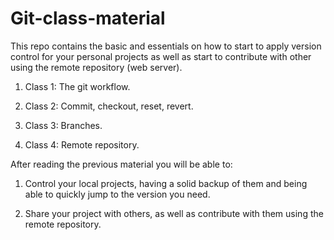 # Git-class-material


This repo contains the basic and essentials on how to start
to apply version control for your personal projects as well
as start to contribute with other using the remote repository
(web server).


1) Class 1: The git workflow.

2) Class 2: Commit, checkout, reset, revert.

3) Class 3: Branches.

4) Class 4: Remote repository.


After reading the previous material you will be able to:

1) Control your local projects, having a solid backup of them
and being able to quickly jump to the version you need.

2) Share your project with others, as well as contribute with
them using the remote repository.